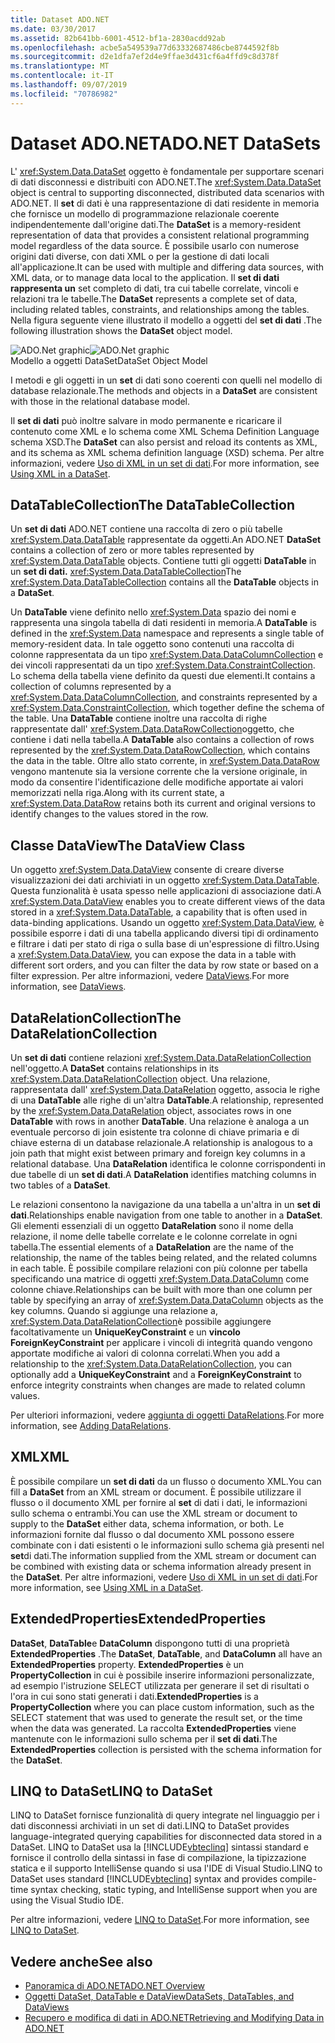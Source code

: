```yaml
---
title: Dataset ADO.NET
ms.date: 03/30/2017
ms.assetid: 82b641bb-6001-4512-bf1a-2830acdd92ab
ms.openlocfilehash: acbe5a549539a77d63332687486cbe8744592f8b
ms.sourcegitcommit: d2e1dfa7ef2d4e9ffae3d431cf6a4ffd9c8d378f
ms.translationtype: MT
ms.contentlocale: it-IT
ms.lasthandoff: 09/07/2019
ms.locfileid: "70786982"
---
```

# <a name="adonet-datasets"></a><span data-ttu-id="35b1e-102">Dataset ADO.NET</span><span class="sxs-lookup"><span data-stu-id="35b1e-102">ADO.NET DataSets</span></span>
<span data-ttu-id="35b1e-103">L' <xref:System.Data.DataSet> oggetto è fondamentale per supportare scenari di dati disconnessi e distribuiti con ADO.NET.</span><span class="sxs-lookup"><span data-stu-id="35b1e-103">The <xref:System.Data.DataSet> object is central to supporting disconnected, distributed data scenarios with ADO.NET.</span></span> <span data-ttu-id="35b1e-104">Il **set** di dati è una rappresentazione di dati residente in memoria che fornisce un modello di programmazione relazionale coerente indipendentemente dall'origine dati.</span><span class="sxs-lookup"><span data-stu-id="35b1e-104">The **DataSet** is a memory-resident representation of data that provides a consistent relational programming model regardless of the data source.</span></span> <span data-ttu-id="35b1e-105">È possibile usarlo con numerose origini dati diverse, con dati XML o per la gestione di dati locali all'applicazione.</span><span class="sxs-lookup"><span data-stu-id="35b1e-105">It can be used with multiple and differing data sources, with XML data, or to manage data local to the application.</span></span> <span data-ttu-id="35b1e-106">Il **set di dati rappresenta un** set completo di dati, tra cui tabelle correlate, vincoli e relazioni tra le tabelle.</span><span class="sxs-lookup"><span data-stu-id="35b1e-106">The **DataSet** represents a complete set of data, including related tables, constraints, and relationships among the tables.</span></span> <span data-ttu-id="35b1e-107">Nella figura seguente viene illustrato il modello a oggetti del **set di dati** .</span><span class="sxs-lookup"><span data-stu-id="35b1e-107">The following illustration shows the **DataSet** object model.</span></span>  
  
 <span data-ttu-id="35b1e-108">![ADO.Net graphic](./media/ado-1-bpuedev11.png "ado_1_bpuedev11")</span><span class="sxs-lookup"><span data-stu-id="35b1e-108">![ADO.Net graphic](./media/ado-1-bpuedev11.png "ado_1_bpuedev11")</span></span>  
<span data-ttu-id="35b1e-109">Modello a oggetti DataSet</span><span class="sxs-lookup"><span data-stu-id="35b1e-109">DataSet Object Model</span></span>  
  
 <span data-ttu-id="35b1e-110">I metodi e gli oggetti in un **set** di dati sono coerenti con quelli nel modello di database relazionale.</span><span class="sxs-lookup"><span data-stu-id="35b1e-110">The methods and objects in a **DataSet** are consistent with those in the relational database model.</span></span>  
  
 <span data-ttu-id="35b1e-111">Il **set di dati** può inoltre salvare in modo permanente e ricaricare il contenuto come XML e lo schema come XML Schema Definition Language schema XSD.</span><span class="sxs-lookup"><span data-stu-id="35b1e-111">The **DataSet** can also persist and reload its contents as XML, and its schema as XML schema definition language (XSD) schema.</span></span> <span data-ttu-id="35b1e-112">Per altre informazioni, vedere [Uso di XML in un set di dati](./dataset-datatable-dataview/using-xml-in-a-dataset.md).</span><span class="sxs-lookup"><span data-stu-id="35b1e-112">For more information, see [Using XML in a DataSet](./dataset-datatable-dataview/using-xml-in-a-dataset.md).</span></span>  
  
## <a name="the-datatablecollection"></a><span data-ttu-id="35b1e-113">DataTableCollection</span><span class="sxs-lookup"><span data-stu-id="35b1e-113">The DataTableCollection</span></span>  
 <span data-ttu-id="35b1e-114">Un **set di dati** ADO.NET contiene una raccolta di zero o più tabelle <xref:System.Data.DataTable> rappresentate da oggetti.</span><span class="sxs-lookup"><span data-stu-id="35b1e-114">An ADO.NET **DataSet** contains a collection of zero or more tables represented by <xref:System.Data.DataTable> objects.</span></span> <span data-ttu-id="35b1e-115">Contiene tutti gli oggetti **DataTable** in un **set di dati.** <xref:System.Data.DataTableCollection></span><span class="sxs-lookup"><span data-stu-id="35b1e-115">The <xref:System.Data.DataTableCollection> contains all the **DataTable** objects in a **DataSet**.</span></span>  
  
 <span data-ttu-id="35b1e-116">Un **DataTable** viene definito nello <xref:System.Data> spazio dei nomi e rappresenta una singola tabella di dati residenti in memoria.</span><span class="sxs-lookup"><span data-stu-id="35b1e-116">A **DataTable** is defined in the <xref:System.Data> namespace and represents a single table of memory-resident data.</span></span> <span data-ttu-id="35b1e-117">In tale oggetto sono contenuti una raccolta di colonne rappresentata da un tipo <xref:System.Data.DataColumnCollection> e dei vincoli rappresentati da un tipo <xref:System.Data.ConstraintCollection>. Lo schema della tabella viene definito da questi due elementi.</span><span class="sxs-lookup"><span data-stu-id="35b1e-117">It contains a collection of columns represented by a <xref:System.Data.DataColumnCollection>, and constraints represented by a <xref:System.Data.ConstraintCollection>, which together define the schema of the table.</span></span> <span data-ttu-id="35b1e-118">Una **DataTable** contiene inoltre una raccolta di righe rappresentate dall' <xref:System.Data.DataRowCollection>oggetto, che contiene i dati nella tabella.</span><span class="sxs-lookup"><span data-stu-id="35b1e-118">A **DataTable** also contains a collection of rows represented by the <xref:System.Data.DataRowCollection>, which contains the data in the table.</span></span> <span data-ttu-id="35b1e-119">Oltre allo stato corrente, in <xref:System.Data.DataRow> vengono mantenute sia la versione corrente che la versione originale, in modo da consentire l'identificazione delle modifiche apportate ai valori memorizzati nella riga.</span><span class="sxs-lookup"><span data-stu-id="35b1e-119">Along with its current state, a <xref:System.Data.DataRow> retains both its current and original versions to identify changes to the values stored in the row.</span></span>  
  
## <a name="the-dataview-class"></a><span data-ttu-id="35b1e-120">Classe DataView</span><span class="sxs-lookup"><span data-stu-id="35b1e-120">The DataView Class</span></span>  
 <span data-ttu-id="35b1e-121">Un oggetto <xref:System.Data.DataView> consente di creare diverse visualizzazioni dei dati archiviati in un oggetto <xref:System.Data.DataTable>. Questa funzionalità è usata spesso nelle applicazioni di associazione dati.</span><span class="sxs-lookup"><span data-stu-id="35b1e-121">A <xref:System.Data.DataView> enables you to create different views of the data stored in a <xref:System.Data.DataTable>, a capability that is often used in data-binding applications.</span></span> <span data-ttu-id="35b1e-122">Usando un oggetto <xref:System.Data.DataView>, è possibile esporre i dati di una tabella applicando diversi tipi di ordinamento e filtrare i dati per stato di riga o sulla base di un'espressione di filtro.</span><span class="sxs-lookup"><span data-stu-id="35b1e-122">Using a <xref:System.Data.DataView>, you can expose the data in a table with different sort orders, and you can filter the data by row state or based on a filter expression.</span></span> <span data-ttu-id="35b1e-123">Per altre informazioni, vedere [DataViews](./dataset-datatable-dataview/dataviews.md).</span><span class="sxs-lookup"><span data-stu-id="35b1e-123">For more information, see [DataViews](./dataset-datatable-dataview/dataviews.md).</span></span>  
  
## <a name="the-datarelationcollection"></a><span data-ttu-id="35b1e-124">DataRelationCollection</span><span class="sxs-lookup"><span data-stu-id="35b1e-124">The DataRelationCollection</span></span>  
 <span data-ttu-id="35b1e-125">Un **set di dati** contiene relazioni <xref:System.Data.DataRelationCollection> nell'oggetto.</span><span class="sxs-lookup"><span data-stu-id="35b1e-125">A **DataSet** contains relationships in its <xref:System.Data.DataRelationCollection> object.</span></span> <span data-ttu-id="35b1e-126">Una relazione, rappresentata dall' <xref:System.Data.DataRelation> oggetto, associa le righe di una **DataTable** alle righe di un'altra **DataTable**.</span><span class="sxs-lookup"><span data-stu-id="35b1e-126">A relationship, represented by the <xref:System.Data.DataRelation> object, associates rows in one **DataTable** with rows in another **DataTable**.</span></span> <span data-ttu-id="35b1e-127">Una relazione è analoga a un eventuale percorso di join esistente tra colonne di chiave primaria e di chiave esterna di un database relazionale.</span><span class="sxs-lookup"><span data-stu-id="35b1e-127">A relationship is analogous to a join path that might exist between primary and foreign key columns in a relational database.</span></span> <span data-ttu-id="35b1e-128">Una **DataRelation** identifica le colonne corrispondenti in due tabelle di un **set di dati**.</span><span class="sxs-lookup"><span data-stu-id="35b1e-128">A **DataRelation** identifies matching columns in two tables of a **DataSet**.</span></span>  
  
 <span data-ttu-id="35b1e-129">Le relazioni consentono la navigazione da una tabella a un'altra in un **set di dati**.</span><span class="sxs-lookup"><span data-stu-id="35b1e-129">Relationships enable navigation from one table to another in a **DataSet**.</span></span> <span data-ttu-id="35b1e-130">Gli elementi essenziali di un oggetto **DataRelation** sono il nome della relazione, il nome delle tabelle correlate e le colonne correlate in ogni tabella.</span><span class="sxs-lookup"><span data-stu-id="35b1e-130">The essential elements of a **DataRelation** are the name of the relationship, the name of the tables being related, and the related columns in each table.</span></span> <span data-ttu-id="35b1e-131">È possibile compilare relazioni con più colonne per tabella specificando una matrice di oggetti <xref:System.Data.DataColumn> come colonne chiave.</span><span class="sxs-lookup"><span data-stu-id="35b1e-131">Relationships can be built with more than one column per table by specifying an array of <xref:System.Data.DataColumn> objects as the key columns.</span></span> <span data-ttu-id="35b1e-132">Quando si aggiunge una relazione a, <xref:System.Data.DataRelationCollection>è possibile aggiungere facoltativamente un **UniqueKeyConstraint** e un **vincolo ForeignKeyConstraint** per applicare i vincoli di integrità quando vengono apportate modifiche ai valori di colonna correlati.</span><span class="sxs-lookup"><span data-stu-id="35b1e-132">When you add a relationship to the <xref:System.Data.DataRelationCollection>, you can optionally add a **UniqueKeyConstraint** and a **ForeignKeyConstraint** to enforce integrity constraints when changes are made to related column values.</span></span>  
  
 <span data-ttu-id="35b1e-133">Per ulteriori informazioni, vedere [aggiunta di oggetti DataRelations](./dataset-datatable-dataview/adding-datarelations.md).</span><span class="sxs-lookup"><span data-stu-id="35b1e-133">For more information, see [Adding DataRelations](./dataset-datatable-dataview/adding-datarelations.md).</span></span>  
  
## <a name="xml"></a><span data-ttu-id="35b1e-134">XML</span><span class="sxs-lookup"><span data-stu-id="35b1e-134">XML</span></span>  
 <span data-ttu-id="35b1e-135">È possibile compilare un **set di dati** da un flusso o documento XML.</span><span class="sxs-lookup"><span data-stu-id="35b1e-135">You can fill a **DataSet** from an XML stream or document.</span></span> <span data-ttu-id="35b1e-136">È possibile utilizzare il flusso o il documento XML per fornire al **set** di dati i dati, le informazioni sullo schema o entrambi.</span><span class="sxs-lookup"><span data-stu-id="35b1e-136">You can use the XML stream or document to supply to the **DataSet** either data, schema information, or both.</span></span> <span data-ttu-id="35b1e-137">Le informazioni fornite dal flusso o dal documento XML possono essere combinate con i dati esistenti o le informazioni sullo schema già presenti nel **set**di dati.</span><span class="sxs-lookup"><span data-stu-id="35b1e-137">The information supplied from the XML stream or document can be combined with existing data or schema information already present in the **DataSet**.</span></span> <span data-ttu-id="35b1e-138">Per altre informazioni, vedere [Uso di XML in un set di dati](./dataset-datatable-dataview/using-xml-in-a-dataset.md).</span><span class="sxs-lookup"><span data-stu-id="35b1e-138">For more information, see [Using XML in a DataSet](./dataset-datatable-dataview/using-xml-in-a-dataset.md).</span></span>  
  
## <a name="extendedproperties"></a><span data-ttu-id="35b1e-139">ExtendedProperties</span><span class="sxs-lookup"><span data-stu-id="35b1e-139">ExtendedProperties</span></span>  
 <span data-ttu-id="35b1e-140">**DataSet**, **DataTable**e **DataColumn** dispongono tutti di una proprietà **ExtendedProperties** .</span><span class="sxs-lookup"><span data-stu-id="35b1e-140">The **DataSet**, **DataTable**, and **DataColumn** all have an **ExtendedProperties** property.</span></span> <span data-ttu-id="35b1e-141">**ExtendedProperties** è un **PropertyCollection** in cui è possibile inserire informazioni personalizzate, ad esempio l'istruzione SELECT utilizzata per generare il set di risultati o l'ora in cui sono stati generati i dati.</span><span class="sxs-lookup"><span data-stu-id="35b1e-141">**ExtendedProperties** is a **PropertyCollection** where you can place custom information, such as the SELECT statement that was used to generate the result set, or the time when the data was generated.</span></span> <span data-ttu-id="35b1e-142">La raccolta **ExtendedProperties** viene mantenute con le informazioni sullo schema per il **set di dati**.</span><span class="sxs-lookup"><span data-stu-id="35b1e-142">The **ExtendedProperties** collection is persisted with the schema information for the **DataSet**.</span></span>  
  
## <a name="linq-to-dataset"></a><span data-ttu-id="35b1e-143">LINQ to DataSet</span><span class="sxs-lookup"><span data-stu-id="35b1e-143">LINQ to DataSet</span></span>  
 <span data-ttu-id="35b1e-144">LINQ to DataSet fornisce funzionalità di query integrate nel linguaggio per i dati disconnessi archiviati in un set di dati.</span><span class="sxs-lookup"><span data-stu-id="35b1e-144">LINQ to DataSet provides language-integrated querying capabilities for disconnected data stored in a DataSet.</span></span> <span data-ttu-id="35b1e-145">LINQ to DataSet usa la [!INCLUDE[vbteclinq](../../../../includes/vbteclinq-md.md)] sintassi standard e fornisce il controllo della sintassi in fase di compilazione, la tipizzazione statica e il supporto IntelliSense quando si usa l'IDE di Visual Studio.</span><span class="sxs-lookup"><span data-stu-id="35b1e-145">LINQ to DataSet uses standard [!INCLUDE[vbteclinq](../../../../includes/vbteclinq-md.md)] syntax and provides compile-time syntax checking, static typing, and IntelliSense support when you are using the Visual Studio IDE.</span></span>  
  
 <span data-ttu-id="35b1e-146">Per altre informazioni, vedere [LINQ to DataSet](linq-to-dataset.md).</span><span class="sxs-lookup"><span data-stu-id="35b1e-146">For more information, see [LINQ to DataSet](linq-to-dataset.md).</span></span>  
  
## <a name="see-also"></a><span data-ttu-id="35b1e-147">Vedere anche</span><span class="sxs-lookup"><span data-stu-id="35b1e-147">See also</span></span>

- [<span data-ttu-id="35b1e-148">Panoramica di ADO.NET</span><span class="sxs-lookup"><span data-stu-id="35b1e-148">ADO.NET Overview</span></span>](ado-net-overview.md)
- [<span data-ttu-id="35b1e-149">Oggetti DataSet, DataTable e DataView</span><span class="sxs-lookup"><span data-stu-id="35b1e-149">DataSets, DataTables, and DataViews</span></span>](./dataset-datatable-dataview/index.md)
- [<span data-ttu-id="35b1e-150">Recupero e modifica di dati in ADO.NET</span><span class="sxs-lookup"><span data-stu-id="35b1e-150">Retrieving and Modifying Data in ADO.NET</span></span>](retrieving-and-modifying-data.md)
